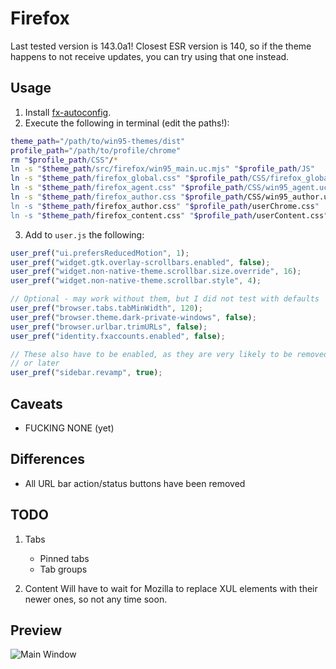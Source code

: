 # Firefox

Last tested version is 143.0a1! Closest ESR version is 140, so if the theme happens to not receive updates, you can try using that one instead.

## Usage

1. Install [fx-autoconfig](https://github.com/MrOtherGuy/fx-autoconfig).
2. Execute the following in terminal (edit the paths!):

```sh
theme_path="/path/to/win95-themes/dist"
profile_path="/path/to/profile/chrome"
rm "$profile_path/CSS"/*
ln -s "$theme_path/src/firefox/win95_main.uc.mjs" "$profile_path/JS"
ln -s "$theme_path/firefox_global.css" "$profile_path/CSS/firefox_global.uc.css"
ln -s "$theme_path/firefox_agent.css" "$profile_path/CSS/win95_agent.uc.css"
ln -s "$theme_path/firefox_author.css "$profile_path/CSS/win95_author.uc.css"
ln -s "$theme_path/firefox_author.css" "$profile_path/userChrome.css"
ln -s "$theme_path/firefox_content.css" "$profile_path/userContent.css"
```

3. Add to `user.js` the following:

```js
user_pref("ui.prefersReducedMotion", 1);
user_pref("widget.gtk.overlay-scrollbars.enabled", false);
user_pref("widget.non-native-theme.scrollbar.size.override", 16);
user_pref("widget.non-native-theme.scrollbar.style", 4);

// Optional - may work without them, but I did not test with defaults
user_pref("browser.tabs.tabMinWidth", 120);
user_pref("browser.theme.dark-private-windows", false);
user_pref("browser.urlbar.trimURLs", false);
user_pref("identity.fxaccounts.enabled", false);

// These also have to be enabled, as they are very likely to be removed sooner
// or later
user_pref("sidebar.revamp", true);
```

## Caveats

- FUCKING NONE (yet)

## Differences

- All URL bar action/status buttons have been removed

## TODO

1. Tabs
   - Pinned tabs
   - Tab groups

2. Content
   Will have to wait for Mozilla to replace XUL elements with their newer ones, so not any time soon.

## Preview

![Main Window](../img/firefox.png)
